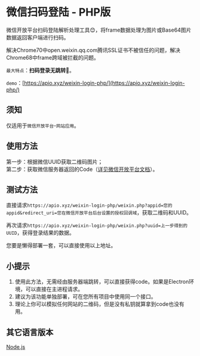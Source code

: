 # 微信扫码登陆 - PHP版

微信开放平台扫码登陆解析处理工具😊，将frame数据处理为图片或Base64图片数据返回客户端进行扫码。

解决Chrome70中open.weixin.qq.com腾讯SSL证书不被信任的问题，解决Chrome68中frame跨域被拦截的问题。

`最大特点`：**扫码登录无跳转**🤠。

`demo`：[https://apio.xyz/weixin-login-php/](https://apio.xyz/weixin-login-php/)

## 须知
仅适用于`微信开放平台`-`网站应用`。

## 使用方法
第一步：根据微信UUID获取二维码图片；  
第二步：获取微信服务器返回的Code（[详见微信开放平台文档](https://open.weixin.qq.com/cgi-bin/showdocument?action=dir_list&t=resource/res_list&verify=1&id=open1419316505&token=&lang=zh_CN)）。  

## 测试方法

直接请求`https://apio.xyz/weixin-login-php/weixin.php?appid=您的appid&redirect_uri=您在微信开放平台后台设置的授权回调域`，获取二维码和UUID。  

再次请求`https://apio.xyz/weixin-login-php/weixin.php?uuid=上一步得到的UUID`，获得登录结果的数据。  

您要是懒得部署一套，可以直接使用以上地址。

## 小提示

1. 使用此方法，无需经由服务器端跳转，可以直接获得code。如果是Electron环境，可以直接在主进程请求。  
2. 建议为该功能单独部署，可在您所有项目中使用同一个接口。
3. 理论上你可以模拟任何网站的二维码，但是没有私钥就算拿到code也没有用。  

## 其它语言版本

[Node.js](https://github.com/yi-ge/weixin-login)
